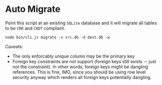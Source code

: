 # Auto Migrate

Point this script at an existing `SQLite` database and it will migrate all tables to be `CRR` and `CRDT` compliant.

```
node bin/cli.js migrate -s src.db -d dest.db -w
```

Caveats:
- The only enforcably unique column may be the primary key
- Foreign key constraints are not support (foreign keys still exists -- just not the constraint). In other words, foreign keys might be dangling references. This is fine, IMO, since you should be using row level security anyway which renders all foreign keys potentially dangling.

